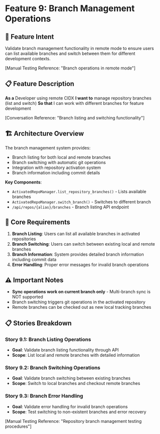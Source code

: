 # Feature 9: Branch Management Operations

## 🎯 **Feature Intent**

Validate branch management functionality in remote mode to ensure users can list available branches and switch between them for different development contexts.

[Manual Testing Reference: "Branch operations in remote mode"]

## 📋 **Feature Description**

**As a** Developer using remote CIDX
**I want to** manage repository branches (list and switch)
**So that** I can work with different branches for feature development

[Conversation Reference: "Branch listing and switching functionality"]

## 🏗️ **Architecture Overview**

The branch management system provides:
- Branch listing for both local and remote branches
- Branch switching with automatic git operations
- Integration with repository activation system
- Branch information including commit details

**Key Components**:
- `ActivatedRepoManager.list_repository_branches()` - Lists available branches
- `ActivatedRepoManager.switch_branch()` - Switches to different branch
- `/api/repos/{alias}/branches` - Branch listing API endpoint

## 🔧 **Core Requirements**

1. **Branch Listing**: Users can list all available branches in activated repositories
2. **Branch Switching**: Users can switch between existing local and remote branches
3. **Branch Information**: System provides detailed branch information including commit data
4. **Error Handling**: Proper error messages for invalid branch operations

## ⚠️ **Important Notes**

- **Sync operations work on current branch only** - Multi-branch sync is NOT supported
- Branch switching triggers git operations in the activated repository
- Remote branches can be checked out as new local tracking branches

## 📋 **Stories Breakdown**

### Story 9.1: Branch Listing Operations
- **Goal**: Validate branch listing functionality through API
- **Scope**: List local and remote branches with detailed information

### Story 9.2: Branch Switching Operations
- **Goal**: Validate branch switching between existing branches
- **Scope**: Switch to local branches and checkout remote branches

### Story 9.3: Branch Error Handling
- **Goal**: Validate error handling for invalid branch operations
- **Scope**: Test switching to non-existent branches and error recovery

[Manual Testing Reference: "Repository branch management testing procedures"]